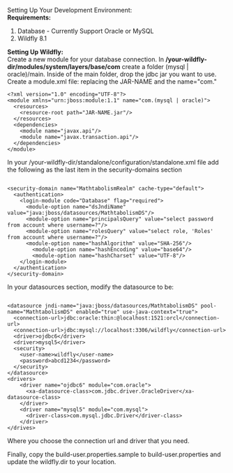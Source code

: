 Setting Up Your Development Environment:<br>
<strong>Requirements:</strong>
<ol>
<li>Database - Currently Support Oracle or MySQL</li>
<li>Wildfly 8.1</li>
</ol>

<strong>Setting Up Wildfly:</strong><br>
Create a new module for your database connection. In <strong>/your-wildfly-dir/modules/system/layers/base/com</strong> 
create a folder (mysql | oracle)/main. Inside of the main folder, drop the jdbc jar you want to use. Create a module.xml 
file: replacing the JAR-NAME and the name="com."

<pre><code>&lt;?xml version="1.0" encoding="UTF-8"?&gt;
&lt;module xmlns="urn:jboss:module:1.1" name="com.(mysql | oracle)"&gt;
  &lt;resources&gt;
    &lt;resource-root path="JAR-NAME.jar"/&gt;
  &lt;/resources&gt;
  &lt;dependencies&gt;
    &lt;module name="javax.api"/&gt;
    &lt;module name="javax.transaction.api"/&gt;
  &lt;/dependencies&gt;
&lt;/module&gt;
</code></pre>

In your /your-wildfly-dir/standalone/configuration/standalone.xml file add the following as the last item in the security-domains section

<pre><code>
&lt;security-domain name="MathtabolismRealm" cache-type="default"&gt;
  &lt;authentication&gt;
    &lt;login-module code="Database" flag="required"&gt;
      &lt;module-option name="dsJndiName" value="java:jboss/datasources/MathtabolismDS"/&gt;
      &lt;module-option name="principalsQuery" value="select password from account where username=?"/&gt;
      &lt;module-option name="rolesQuery" value="select role, 'Roles' from account where username=?"/&gt;
      &lt;module-option name="hashAlgorithm" value="SHA-256"/&gt;
	    &lt;module-option name="hashEncoding" value="base64"/&gt;
	    &lt;module-option name="hashCharset" value="UTF-8"/&gt;
    &lt;/login-module&gt;
  &lt;/authentication&gt;
&lt;/security-domain&gt;
</code></pre>

In your datasources section, modify the datasource to be:

<pre><code>
&lt;datasource jndi-name="java:jboss/datasources/MathtabolismDS" pool-name="MathtabolismDS" enabled="true" use-java-context="true"&gt;
  &lt;connection-url&gt;jdbc:oracle:thin:@localhost:1521:orcl&lt;/connection-url&gt;
  &lt;connection-url&gt;jdbc:mysql://localhost:3306/wildfly&lt;/connection-url&gt;
  &lt;driver&gt;ojdbc6&lt;/driver&gt;
  &lt;driver&gt;mysql5&lt;/driver&gt;
  &lt;security&gt;
    &lt;user-name&gt;wildfly&lt;/user-name&gt;
    &lt;password&gt;abcd1234&lt;/password&gt;
  &lt;/security&gt;
&lt;/datasource&gt;
&lt;drivers&gt;
	&lt;driver name="ojdbc6" module="com.oracle"&gt;
	  &lt;xa-datasource-class&gt;com.jdbc.driver.OracleDriver&lt;/xa-datasource-class&gt;
	&lt;/driver&gt;
	&lt;driver name="mysql5" module="com.mysql"&gt;
	  &lt;driver-class&gt;com.mysql.jdbc.Driver&lt;/driver-class&gt;
	&lt;/driver&gt;
&lt;/drives&gt;
</code></pre>

Where you choose the connection url and driver that you need.

Finally, copy the build-user.properties.sample to build-user.properties and update the wildfly.dir to your location.
